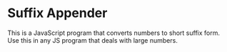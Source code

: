 # Suffix Appender
This is a JavaScript program that converts numbers to short suffix form. Use this in any JS program that deals with large numbers.
